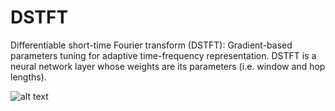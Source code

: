 # DSTFT
Differentiable short-time Fourier transform (DSTFT): Gradient-based parameters tuning for adaptive time-frequency representation.
DSTFT is a neural network layer whose weights are its parameters (i.e. window and hop lengths).


![alt text](https://github.com/[username]/[reponame]/blob/[branch]/image.jpg?raw=true)

